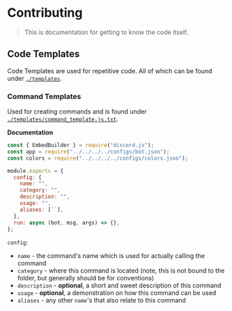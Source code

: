 # Contributing

> This is documentation for getting to know the code itself.

## Code Templates

Code Templates are used for repetitive code. All of which can be found under [`./templates`](./templates/).

### Command Templates

Used for creating commands and is found under [`./templates/command_template.js.txt`](./templates/command_template.js.txt).

**Documentation**

```js
const { EmbedBuilder } = require("discord.js");
const app = require("../../../../configs/bot.json");
const colors = require("../../../../configs/colors.json");

module.exports = {
  config: {
    name: "",
    category: "",
    description: "",
    usage: "",
    aliases: [``],
  },
  run: async (bot, msg, args) => {},
};
```

`config`:
* `name` - the command's name which is used for actually calling the command
* `category` - where this command is located (note, this is not bound to the folder, but generally should be for conventions)
* `description` - **optional**, a short and sweet description of this command
* `usage` - **optional**, a demonstration on how this command can be used
* `aliases` - any other `name`'s that also relate to this command

